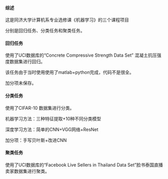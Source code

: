 #### 综述

这是同济大学计算机系专业选修课《机器学习》的三个课程项目

分别是回归任务、分类任务和聚类任务。

#### 回归任务

使用了UCI数据库的“Concrete Compressive Strength Data Set” 混凝土抗压强度数据集进行回归。

该任务由于当时使用使用了matlab+python完成，代码不是很全。

加分项未保存。

#### 分类任务

使用了CIFAR-10 数据集进行分类。

机器学习方法：三种特征提取+10种不同分类模型

深度学习方法：简单的CNN+VGG网络+ResNet

加分项：手写贝叶斯+改进CNN

#### 聚类任务

使用了UCI数据库的“Facebook Live Sellers in Thailand Data Set”脸书泰国直播卖家数据集进行聚类。